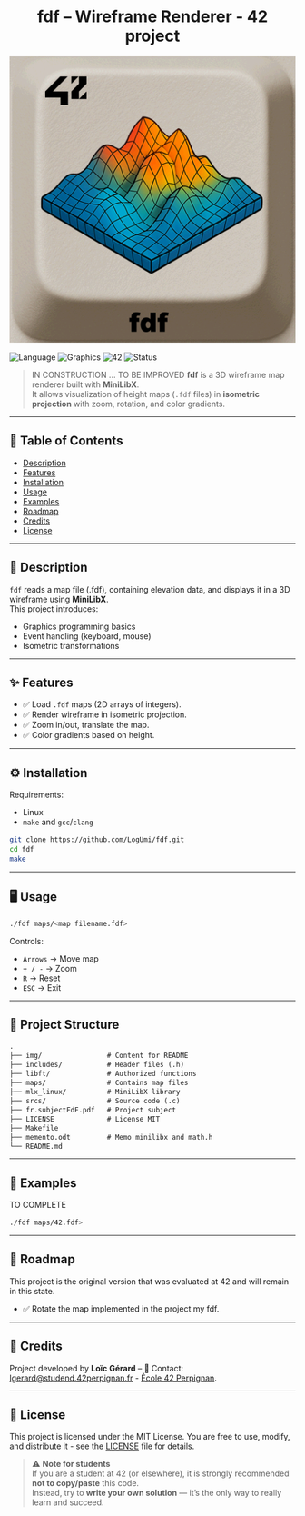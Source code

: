 <div align="center">
  <h1>fdf – Wireframe Renderer - 42 project</h1>
  <img src="./img/fdf.png" />
  <br>
</div>

![Language](https://img.shields.io/badge/language-C-blue)
![Graphics](https://img.shields.io/badge/graphics-MiniLibX-orange)
![42](https://img.shields.io/badge/school-42-black)
![Status](https://img.shields.io/badge/status-completed-brightgreen)

> IN CONSTRUCTION ... TO BE IMPROVED
> **fdf** is a 3D wireframe map renderer built with **MiniLibX**.  
> It allows visualization of height maps (`.fdf` files) in **isometric projection** with zoom, rotation, and color gradients.

---

## 📖 Table of Contents
- [Description](#-description)
- [Features](#-features)
- [Installation](#-installation)
- [Usage](#-usage)
- [Examples](#-examples)
- [Roadmap](#-roadmap)
- [Credits](#-credits)
- [License](#-license)

---

## 📝 Description
`fdf` reads a map file (.fdf), containing elevation data, and displays it in a 3D wireframe using **MiniLibX**.  
This project introduces:  
- Graphics programming basics  
- Event handling (keyboard, mouse)  
- Isometric transformations  

---

## ✨ Features
- ✅ Load `.fdf` maps (2D arrays of integers).  
- ✅ Render wireframe in isometric projection.  
- ✅ Zoom in/out, translate the map.  
- ✅ Color gradients based on height.  

---

## ⚙️ Installation
Requirements:  
- Linux  
- `make` and `gcc`/`clang`

```bash
git clone https://github.com/LogUmi/fdf.git
cd fdf
make
```

---

## 🖥 Usage
```bash
./fdf maps/<map filename.fdf>
```

Controls:  
- `Arrows` → Move map  
- `+ / -` → Zoom  
- `R` → Reset  
- `ESC` → Exit  

---

## 📂 Project Structure

```
.
├── img/                # Content for README
├── includes/           # Header files (.h)
├── libft/				# Authorized functions
├── maps/				# Contains map files
├── mlx_linux/			# MiniLibX library
├── srcs/               # Source code (.c)
├── fr.subjectFdF.pdf	# Project subject
├── LICENSE			    # License MIT
├── Makefile
├── memento.odt			# Memo minilibx and math.h
└── README.md
```

---

## 🔎 Examples
TO COMPLETE

```bash
./fdf maps/42.fdf>
```

---

## 🚀 Roadmap
This project is the original version that was evaluated at 42 and will remain in this state.
- ✅ Rotate the map implemented in the project my fdf.  

---

## 👤 Credits
Project developed by **Loïc Gérard** – 📧 Contact: lgerard@studend.42perpignan.fr - [École 42 Perpignan](https://42perpignan.fr).

---

## 📜 License
This project is licensed under the MIT License. You are free to use, modify, and distribute it - see the [LICENSE](./LICENSE) file for details.

> ⚠️ **Note for students**  
> If you are a student at 42 (or elsewhere), it is strongly recommended **not to copy/paste** this code.  
> Instead, try to **write your own solution** — it’s the only way to really learn and succeed.
